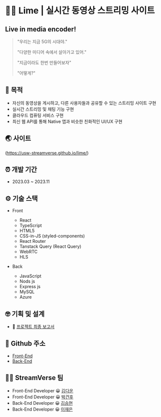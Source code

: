 # 🍋‍🟩 Lime | 실시간 동영상 스트리밍 사이트

## Live in media encoder!

> "우리는 지금 5G의 시대야."
>
> "다양한 미디어 속에서 살아가고 있어."
>
> "지금이라도 한번 만들어보자"
>
> "어떻게?"


## 🚩 목적
- 자신의 동영상을 게시하고, 다른 사용자들과 공유할 수 있는 스트리밍 사이트 구현
- 실시간 스트리밍 및 채팅 기능 구현
- 클라우드 컴퓨팅 서비스 구현
- 최신 웹 API를 통해 Native 앱과 비슷한 친화적인 UI/UX 구현

## 🌏 사이트

(https://usw-streamverse.github.io/lime/) 

## ⏰ 개발 기간

- 2023.03 ~ 2023.11

## ⚙️ 기술 스택

- Front

  - React
  - TypeScript
  - HTML5
  - CSS-in-JS (styled-components)
  - React Router
  - Tanstack Query (React Query)
  - WebRTC
  - HLS

- Back

  - JavaScript
  - Nods js
  - Express js
  - MySQL
  - Azure

## 🤓 기획 및 설계

- 📄 [프로젝트 최종 보고서](https://drive.google.com/file/d/16NshRXH_DIsC6fhu5Q-h5IvyN6nOLr8P/view?usp=drive_link)


## 🎲 Github 주소

- [Front-End](https://github.com/usw-streamverse/lime)
- [Back-End](https://github.com/usw-streamverse/lime-back)

## 🎥🌌 StreamVerse 팀

- Front-End Developer 😀 [김다운](https://github.com/kimdw524)
- Front-End Developer 😀 [박건후](https://github.com/uuuussss11)
- Back-End Developer 😀 [김승현](https://github.com/IforCU)
- Back-End Developer 😀 [이재은](https://github.com/Jaeeun708)


